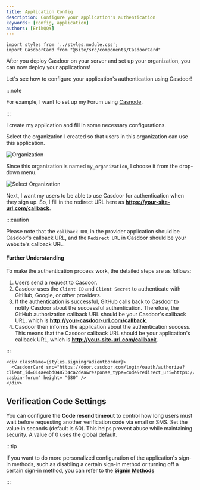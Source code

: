 ```yaml
---
title: Application Config
description: Configure your application's authentication
keywords: [config, application]
authors: [ErikQQY]
---
```


```mdx-code-block
import styles from '../styles.module.css';
import CasdoorCard from "@site/src/components/CasdoorCard"
```

After you deploy Casdoor on your server and set up your organization, you can now deploy your applications!

Let's see how to configure your application's authentication using Casdoor!

:::note

For example, I want to set up my Forum using [Casnode](https://casnode.org).

:::

I create my application and fill in some necessary configurations.

Select the organization I created so that users in this organization can use this application.

![Organization](/img/application/config/organization.png)

Since this organization is named `my_organization`, I choose it from the drop-down menu.

![Select Organization](/img/application/config/selectorganization.png)

Next, I want my users to be able to use Casdoor for authentication when they sign up. So, I fill in the redirect URL here as **<https://your-site-url.com/callback>**.

:::caution

Please note that the `callback URL` in the provider application should be Casdoor's callback URL, and the `Redirect URL` in Casdoor should be your website's callback URL.

#### Further Understanding

To make the authentication process work, the detailed steps are as follows:

1. Users send a request to Casdoor.
2. Casdoor uses the `Client ID` and `Client Secret` to authenticate with GitHub, Google, or other providers.
3. If the authentication is successful, GitHub calls back to Casdoor to notify Casdoor about the successful authentication. Therefore, the GitHub authorization callback URL should be your Casdoor's callback URL, which is **<http://your-casdoor-url.com/callback>**.
4. Casdoor then informs the application about the authentication success. This means that the Casdoor callback URL should be your application's callback URL, which is **<http://your-site-url.com/callback>**.

:::

```mdx-code-block
<div className={styles.signingradientborder}>
  <CasdoorCard src="https://door.casdoor.com/login/oauth/authorize?client_id=014ae4bd048734ca2dea&response_type=code&redirect_uri=https://forum.casbin.com/callback&scope=read&state=app-casbin-forum" height= "680" />
</div>
```

## Verification Code Settings

You can configure the **Code resend timeout** to control how long users must wait before requesting another verification code via email or SMS. Set the value in seconds (default is 60). This helps prevent abuse while maintaining security. A value of 0 uses the global default.

:::tip

If you want to do more personalized configuration of the application's sign-in methods, such as disabling a certain sign-in method or turning off a certain sign-in method, you can refer to the **[Signin Methods](./signin-methods.md)**

:::
